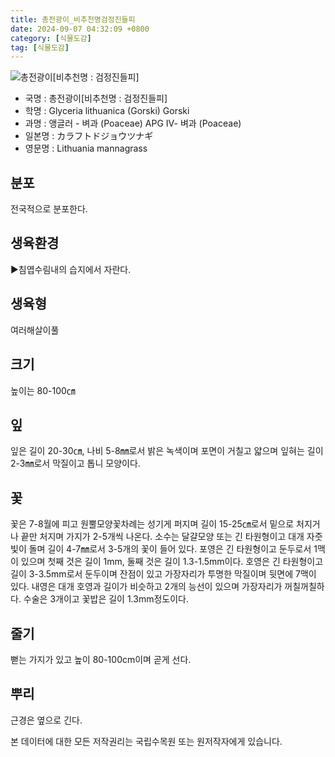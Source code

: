 ```yaml
---
title: 총전광이_비추천명검정진들피
date: 2024-09-07 04:32:09 +0800
category: [식물도감]
tag: [식물도감]
---
```




![총전광이[비추천명 : 검정진들피]](/fileUpload/plants/basic/Gramineae/Glyceria/14507/1_th2.JPG)
- 국명 : 총전광이[비추천명 : 검정진들피]
- 학명 : Glyceria lithuanica (Gorski) Gorski
- 과명 : 앵글러 - 벼과 (Poaceae) APG Ⅳ- 벼과 (Poaceae)
- 일본명 : カラフトドジョウツナギ
- 영문명 : Lithuania mannagrass


## 분포
전국적으로 분포한다.
## 생육환경
▶침엽수림내의 습지에서 자란다.
## 생육형
여러해살이풀
## 크기
높이는 80-100㎝
## 잎
잎은 길이 20-30㎝, 나비 5-8㎜로서 밝은 녹색이며 포면이 거칠고 얇으며 잎혀는 길이 2-3㎜로서 막질이고 톱니 모양이다.
## 꽃
꽃은 7-8월에 피고 원뿔모양꽃차례는 성기게 퍼지며 길이 15-25㎝로서 밑으로 처지거나 끝만 처지며 가지가 2-5개씩 나온다. 소수는 달걀모양 또는 긴 타원형이고 대개 자줏빛이 돌며 길이 4-7㎜로서 3-5개의 꽃이 들어 있다. 포영은 긴 타원형이고 둔두로서 1맥이 있으며 첫째 것은 길이 1mm, 둘째 것은 길이 1.3-1.5mm이다. 호영은 긴 타원형이고 길이 3-3.5mm로서 둔두이며 잔점이 있고 가장자리가 투명한 막질이며 뒷면에 7맥이 있다. 내영은 대개 호영과 길이가 비슷하고 2개의 능선이 있으며 가장자리가 꺼칠꺼칠하다. 수술은 3개이고 꽃밥은 길이 1.3mm정도이다.
## 줄기
뻗는 가지가 있고 높이 80-100cm이며 곧게 선다.
## 뿌리
근경은 옆으로 긴다.






본 데이터에 대한 모든 저작권리는 국립수목원 또는 원저작자에게 있습니다.
